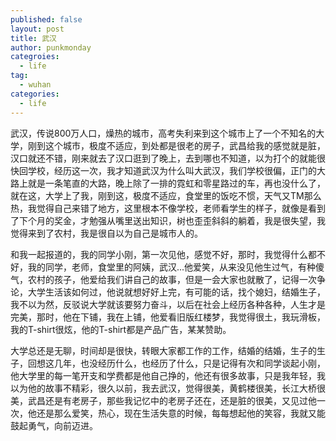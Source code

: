 ```yaml
---
published: false
layout: post
title: 武汉
author: punkmonday
categroies:
  - life
tag:
  - wuhan
categories:
  - life
---
```

武汉，传说800万人口，燥热的城市，高考失利来到这个城市上了一个不知名的大学，刚到这个城市，极度不适应，到处都是很老的房子，武昌给我的感觉就是脏，汉口就还不错，刚来就去了汉口逛到了晚上，去到哪也不知道，以为打个的就能很快回学校，经历这一次，我才知道武汉为什么叫大武汉，我们学校很偏，正门的大路上就是一条笔直的大路，晚上除了一排的霓虹和零星路过的车，再也没什么了，就在这，大学上了我，刚到这，极度不适应，食堂里的饭吃不惯，天气又TM那么热，我觉得自己来错了地方，这里根本不像学校，老师看学生的样子，就像是看到了下个月的奖金，才勉强从嘴里送出知识，树也歪歪斜斜的躺着，我是很失望，我觉得来到了农村，我是很自以为自己是城市人的。

和我一起报道的，我的同学小刚，第一次见他，感觉不好，那时，我觉得什么都不好，我的同学，老师，食堂里的阿姨，武汉...他爱笑，从来没见他生过气，有种傻气，农村的孩子，他爱给我们讲自己的故事，但是一会大家也就散了，记得一次争论，大学生活该如何过，他说就想好好上完，有可能的话，找个媳妇，结婚生子，我不以为然，反驳说大学就该要努力奋斗，以后在社会上经历各种各种，人生才是完美，那时，他在下铺，我在上铺，他爱看旧版红楼梦，我觉得很土，我玩滑板，我的T-shirt很炫，他的T-shirt都是产品广告，某某赞助。

大学总还是无聊，时间却是很快，转眼大家都工作的工作，结婚的结婚，生子的生子，回想这几年，也没经历什么，也经历了什么，只是记得有次和同学谈起小刚，他大学里的每一笔开支和学费都是他自己挣的，他还有很多故事，只是我年轻，我以为他的故事不精彩，很久以前，我去武汉，觉得很美，黄鹤楼很美，长江大桥很美，武昌还是有老房子，那些我记忆中的老房子还在，还是脏的很美，又见过他一次，他还是那么爱笑，热心，现在生活失意的时候，每每想起他的笑容，我就又能鼓起勇气，向前迈进。
